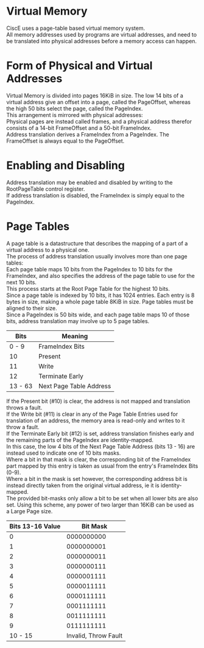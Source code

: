 # Virtual Memory
CiscE uses a page-table based virtual memory system.  
All memory addresses used by programs are virtual addresses, and need to be translated into physical addresses
before a memory access can happen.


# Form of Physical and Virtual Addresses
Virtual Memory is divided into pages 16KiB in size. The low 14 bits of a virtual address give an offset into a page,
called the PageOffset, whereas the high 50 bits select the page, called the PageIndex.  
This arrangement is mirrored with physical addresses:  
Physical pages are instead called frames, and a physical address therefor consists of a 14-bit FrameOffset
and a 50-bit FrameIndex.  
Address translation derives a FrameIndex from a PageIndex. The FrameOffset is always equal to the PageOffset.

# Enabling and Disabling
Address translation may be enabled and disabled by writing to the RootPageTable control register.  
If address translation is disabled, the FrameIndex is simply equal to the PageIndex.


# Page Tables
A page table is a datastructure that describes the mapping of a part of a virtual address to a physical one.  
The process of address translation usually involves more than one page tables:  
Each page table maps 10 bits from the PageIndex to 10 bits for the FrameIndex, and also specifies
the address of the page table to use for the next 10 bits.  
This process starts at the Root Page Table for the highest 10 bits.  
Since a page table is indexed by 10 bits, it has 1024 entries. Each entry is 8 bytes in size, making a whole
page table 8KiB in size. Page tables must be aligned to their size.  
Since a PageIndex is 50 bits wide, and each page table maps 10 of those bits, address translation
may involve up to 5 page tables.

| Bits | Meaning |
| ---- | ------- |
| 0 - 9 | FrameIndex Bits |
| 10 | Present |
| 11 | Write |
| 12 | Terminate Early |
| 13 - 63 | Next Page Table Address |

If the Present bit (#10) is clear, the address is not mapped and translation throws a fault.  
If the Write bit (#11) is clear in any of the Page Table Entries used for translation of an address,
the memory area is read-only and writes to it throw a fault.  
If the Terminate Early bit (#12) is set, address translation finishes early and the remaining parts of the PageIndex are identity-mapped.  
In this case, the low 4 bits of the Next Page Table Address (bits 13 - 16) are instead used to indicate one of 10 bits masks.  
Where a bit in that mask is clear, the corresponding bit of the FrameIndex part mapped by this entry is taken as usual from the entry's FrameIndex Bits (0-9).  
Where a bit in the mask is set however, the corresponding address bit is instead directly taken from the original virtual address, ie it is identity-mapped.  
The provided bit-masks only allow a bit to be set when all lower bits are also set.  Using this scheme, any power of two larger than 16KiB can be used as a Large Page size.  

| Bits 13-16 Value | Bit Mask |
| ---------------- | -------- |
| 0 | 0000000000 |
| 1 | 0000000001 |
| 2 | 0000000011 |
| 3 | 0000000111 |
| 4 | 0000001111 |
| 5 | 0000011111 |
| 6 | 0000111111 |
| 7 | 0001111111 |
| 8 | 0011111111 |
| 9 | 0111111111 |
| 10 - 15 | Invalid, Throw Fault |

